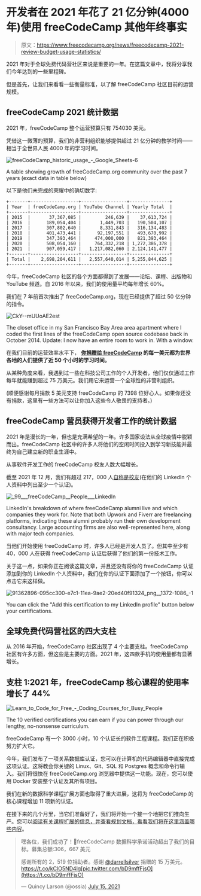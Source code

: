# 开发者在 2021 年花了 21 亿分钟(4000 年)使用 freeCodeCamp 其他年终事实

> 原文：<https://www.freecodecamp.org/news/freecodecamp-2021-review-budget-usage-statistics/>

2021 年对于全球免费代码营社区来说是重要的一年。在这篇文章中，我将分享我们今年达到的一些里程碑。

但是首先，让我们来看看一些衡量标准，以了解 freeCodeCamp 社区目前的运营规模。

## freeCodeCamp 2021 统计数据

2021 年，freeCodeCamp 整个运营预算只有 754030 美元。

凭借这一微薄的预算，我们的非营利组织能够提供超过 21 亿分钟的教学时间——相当于全世界人民 4000 年的学习时间。

![freeCodeCamp_historic_usage_-_Google_Sheets-6](img/f04912df5ba66d1a62210f8ae2d1c0eb.png)

A table showing growth of freeCodeCamp.org community over the past 7 years (exact data in table below)

以下是他们未完成的荣耀中的确切数字:

```
+-------+------------------+-----------------+---------------+
| Year  | freeCodeCamp.org | YouTube Channel | Yearly Total  |
+-------+------------------+-----------------+---------------+
| 2015  |       37,367,085 |         246,639 |    37,613,724 |
| 2016  |      189,054,404 |       1,449,703 |   190,504,107 |
| 2017  |      307,802,640 |       8,331,843 |   316,134,483 |
| 2018  |      401,473,441 |      92,197,551 |   493,670,992 |
| 2019  |      347,393,464 |     474,000,000 |   821,393,464 |
| 2020  |      508,054,160 |     764,332,218 | 1,272,386,378 |
| 2021  |      907,059,417 |   1,217,082,060 | 2,124,141,477 |
+-------+------------------+-----------------+---------------+
| Total |    2,698,204,611 |   2,557,640,014 | 5,255,844,625 |
+-------+------------------+-----------------+---------------+
```

今年，freeCodeCamp 社区的各个方面都得到了发展——论坛、课程、出版物和 YouTube 频道。自 2016 年以来，我们的使用量平均每年增长 60%。

我们在 7 年前首次推出了 freeCodeCamp.org，现在已经提供了超过 50 亿分钟的指令。

![CkY--mUUoAE2est](img/b9f4c13fef0b65996c6e7a6397e790ca.png)

The closet office in my San Francisco Bay Area area apartment where I coded the first lines of the freeCodeCamp open source codebase back in October 2014\. Update: I now have an entire room to work in. With a window.

在我们目前的运营效率水平下， **[你捐赠给 freeCodeCamp](https://www.freecodecamp.org/news/how-to-donate-to-free-code-camp/) 的每一美元都为世界各地的人们提供了近 50 个小时的学习时间。**

从某种角度来看，我遇到过一些在科技公司工作的个人开发者，他们仅仅通过工作每年就能赚到超过 75 万美元。我们用它来运营一个全球性的非营利组织。

(顺便感谢每月捐款 5 美元支持 freeCodeCamp 的 7398 位好心人。如果你还没有捐款，这里有一些方法可以让你加入这些令人敬畏的支持者。)

## freeCodeCamp 营员获得开发者工作的统计数据

2021 年是漫长的一年，但也是充满希望的一年。许多国家设法从全球疫情中脱颖而出。freeCodeCamp 社区中的许多人将他们的空闲时间投入到学习新技能并最终为自己建立新的职业生涯中。

从事软件开发工作的 freeCodeCamp 校友人数大幅增长。

截至 2021 年 12 月，我们有超过 217，000 人[自称是校友](https://www.linkedin.com/school/free-code-camp/)(在他们的 LinkedIn 个人资料中列出至少一个认证)。

![_99___freeCodeCamp__People___LinkedIn](img/ba2507471f3d3f73a8bb57cadb865b24.png)

LinkedIn's breakdown of where freeCodeCamp alumni live and which companies they work for. Note that both Upwork and Fiverr are freelancing platforms, indicating these alumni probably run their own development consultancy. Large accounting firms are also well-represented here, along with major tech companies.

当他们开始使用 freeCodeCamp 时，许多人已经是开发人员了。但其中至少有 40，000 人在获得 freeCodeCamp 认证后获得了他们的第一份技术工作。

关于这一点，如果你正在阅读这篇文章，并且还没有将你的 freeCodeCamp 认证添加到你的 LinkedIn 个人资料中，我们在你的认证下面添加了一个按钮，你可以点击它来这样做。

![91362896-095cc300-e7c1-11ea-9ae2-20ed40f91324_png__1372-1086_-1](img/fa16c7062e1751732074f1b817527304.png)

You can click the "Add this certification to my LinkedIn profile" button below your certifications.

## 全球免费代码营社区的四大支柱

从 2016 年开始，freeCodeCamp 社区出现了 4 个主要支柱。freeCodeCamp 社区有许多方面，但这些是主要的方面。2021 年，这四款手机的使用量都有显著增长。

## 支柱 1:2021 年，freeCodeCamp 核心课程的使用率增长了 44%

![Learn_to_Code_for_Free_-_Coding_Courses_for_Busy_People](img/a6eff19f6deb054078d9bcafa0fbede3.png)

The 10 verified certifications you can earn if you can power through our lengthy, no-nonsense curriculum.

freeCodeCamp 有一个 3000 小时，10 个认证长的软件工程课程。我们正在积极努力扩大它。

今年，我们发布了一项关系数据库认证，您可以在计算机的代码编辑器中直接完成这项认证。这将教会你关键的 Linux、Git、SQL 和 Postgres 概念和命令行输入。我们将很快在 freeCodeCamp.org 浏览器中提供这一功能。现在，您可以使用 Docker 安装整个认证及其所有项目。

我们在新的数据科学课程扩展方面也取得了重大进展，这将为 freeCodeCamp 的核心课程增加 11 项新的认证。

在接下来的几个月里，当它们准备好了，我们将开始一个接一个地把它们推向生产。您可以[阅读有关课程扩展的信息，并查看规划文档，看看我们将在这里涵盖哪些内容](https://www.freecodecamp.org/news/building-a-data-science-curriculum-with-advanced-math-and-machine-learning/)。

> 嘿各位，我们成功了！🎊freeCodeCamp 数据科学承诺活动超出了我们的目标。募集总额:306，667 美元
> 
> 感谢所有的 2，519 位捐助者。感谢 [@darrellsilver](https://twitter.com/darrellsilver?ref_src=twsrc%5Etfw) 捐赠的 15 万美元。https://t.co/kClO5ND4lg[pic.twitter.com/bD9mffFjsO](https://t.co/bD9mffFjsO)
> 
> — Quincy Larson (@ossia) [July 15, 2021](https://twitter.com/ossia/status/1415658657950232580?ref_src=twsrc%5Etfw)